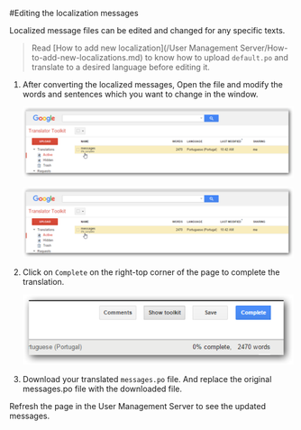 #Editing the localization messages

Localized message files can be edited and changed for any specific texts.

> Read [How to add new localization](/User Management Server/How-to-add-new-localizations.md) to know how to upload `default.po` and translate to a desired language before editing it.

1. After converting the localized messages, Open the file and modify the words and sentences which you want to change in the window.

    ![Open exiting file](images/edit-localization-1.png)
    
    ![Edit existing file](images/edit-localization-1.png)

2. Click on `Complete` on the right-top corner of the page to complete the translation.

    ![Complete](images/edit-localization-3.png)
 
3. Download your translated `messages.po` file. And replace the original messages.po file with the downloaded file.

Refresh the page in the User Management Server to see the updated messages.
